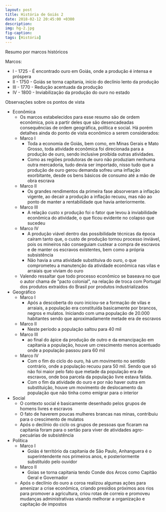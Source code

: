 ```yaml
---
layout: post
title: História de Goiás 2 
date: 2018-02-12 20:45:00 +0300
description: 
img: hg-2.jpg
fig-caption: 
tags: [História]
---
```


Resumo por marcos históricos

Marcos:

*   I - 1725 - É encontrado ouro em Goiás, onde a produção é intensa e próspera
*  II - 1750 - Goiás se torna capitania, início do declínio lento da produção
* III - 1770 - Redução acentuada da produção
*  IV - 1800 - Inviabilização da produção do ouro no estado

Observações sobre os pontos de vista

* Econômica
  * Os marcos estabelecidos para esse resumo são de ordem econômica, pois a partir deles que são desencadeadas consequências de ordem geográfica, política e social.  Há porém detalhes ainda do ponto de vista econômico a serem considerados:
  * Marco I 
    * Toda a economia de Goiás, bem como, em Minas Gerais e Mato Grosso, toda atividade econômica foi direcionada para a produção de ouro, sendo inclusive proibida outras atividades.
    * Como as regiões produtoras de ouro não produziam nenhuma outra mercadoria, tudo devia ser importado, nisso tudo que a produção de ouro gerou demanda sofreu uma inflação exorbitante, desde os bens básicos de consumo até a mão de obra escrava
  * Marco II
    * Os grandes rendimentos da primeira fase absorveram a inflação vigente, ao decair a produção a inflação recuou, mas não ao ponto de manter a rentabilidade que havia anteriormente. 
  * Marco III
    * A relação custo x produção foi o fator que levou à inviabilidade econômica do atividade, o que ficou evidente no colapso que sucedeu
  * Marco IV
    * A produção viável dentro das possibilidade técnicas da época caíram tanto que, o custo de produção tornou processo inviável, pois os mineiros não conseguiam custear a compra de escravos e de manter os escravos existentes, bem como a própria subsistência
    * Não havia a uma atividade substituiva do ouro, o que comprometeu a manutenção da atividade econômica nas vilas e arraiais que viviam do ouro
  * Valendo ressaltar que todo processo econômico se baseava no que o autor chama de "pacto colonial", na relação de troca com Portugal dos produtos extraídos do Brasil por produtos industrializados
* Geográfico
  * Marco I
    * Após a descoberta do ouro iniciou-se a formação de vilas e arraiais, a população era constituída basicamente por brancos, negros e mulatos. Iniciando com uma população de 20.000 habitantes sendo que aproximadamente metade era de escravos
  * Marco II
    * Neste período a população saltou para 40 mil 
  * Marco III
    * ao final do ápice da produção de outro e da emancipação em capitania a população, houve um crescimento menos acentuado onde a população passou para  60 mil
  * Marco IV
    * Com o fim do ciclo do ouro, há um movimento no sentido contrário, onde a população recuou para 50 mil. Sendo que só não foi maior pelo fato que metade da população era de escravos, onde boa parcela da população livre estava falida.
    * Com o fim da atividade do ouro e por não haver outra em substituição, houve um movimento de deslocamento da população que não tinha como emigrar para o interior
* Social
  * O contexto social é basicamente desenhado pelos grupos de homens livres e escravos
  * O fato de haverem poucas mulheres brancas nas minas, contribuiu para o crescimento de mulatos
  * Após o declínio do ciclo os grupos de pessoas que ficaram na capitania foram para o sertão para viver de atividades agro-pecuárias de subsistência
* Política
  * Marco I
    * Goiás é território da capitania de São Paulo, Anhanguera é o superintendente nos primeiros anos, e posteriormente substituído pelo ouvidor
  * Marco II
    * Goias se torna capitania  tendo Conde dos Arcos como Capitão Geral e Governador
  * Após o declínio do ouro a coroa realizou algumas ações para amenizar a crise econômica, criando presídios próximos aos rios para promover a agricultura, criou rotas de correio e promoveu mudanças administrativas visando melhorar a organização e capitação de impostos
